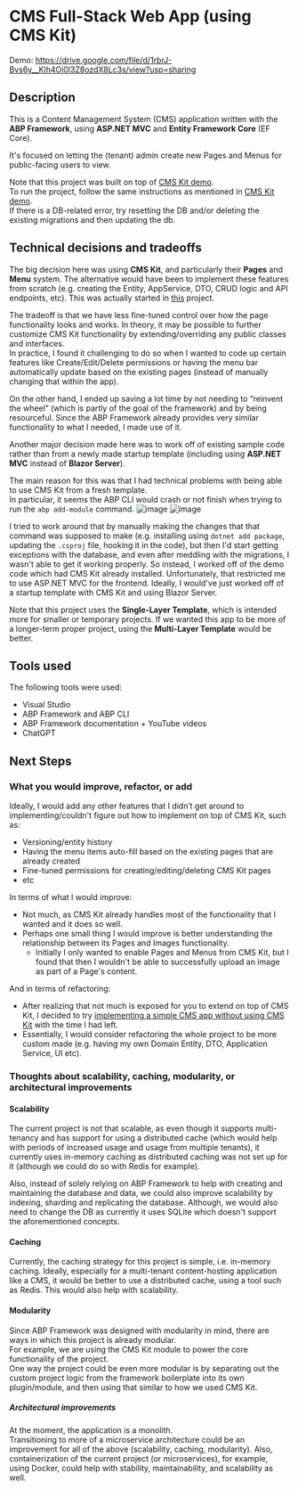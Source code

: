 # CMS Full-Stack Web App (using CMS Kit)

Demo: https://drive.google.com/file/d/1rbrJ-Bvs6y__Klh4Oi0l3Z8ozdX8Lc3s/view?usp=sharing

## Description

This is a Content Management System (CMS) application written with the **ABP Framework**, using **ASP.NET MVC** and **Entity Framework Core** (EF Core).  

It's focused on letting the (tenant) admin create new Pages and Menus for public-facing users to view.

Note that this project was built on top of [CMS Kit demo](https://github.com/abpframework/cms-kit-demo/).   
To run the project, follow the same instructions as mentioned in [CMS Kit demo](https://github.com/abpframework/cms-kit-demo/).    
If there is a DB-related error, try resetting the DB and/or deleting the existing migrations and then updating the db.

## Technical decisions and tradeoffs 

The big decision here was using **CMS Kit**, and particularly their **Pages** and **Menu** system. 
The alternative would have been to implement these features from scratch (e.g. creating the Entity, AppService, DTO, CRUD logic and API endpoints, etc). This was actually started in [this](https://github.com/dcostiuc/CmsPages) project.  
  
The tradeoff is that we have less fine-tuned control over how the page functionality looks and works. In theory, it may be possible to further customize CMS Kit functionality by extending/overriding any public classes and interfaces.  
In practice, I found it challenging to do so when I wanted to code up certain features like Create/Edit/Delete permissions or having the menu bar automatically update based on the existing pages (instead of manually changing that within the app).  

On the other hand, I ended up saving a lot time by not needing to “reinvent the wheel” (which is partly of the goal of the framework) and by being resourceful.
Since the ABP Framework already provides very similar functionality to what I needed, I made use of it.  
  
Another major decision made here was to work off of existing sample code rather than from a newly made startup template (including using **ASP.NET MVC** instead of **Blazor Server**).  
  
The main reason for this was that I had technical problems with being able to use CMS Kit from a fresh template.   
In particular, it seems the ABP CLI would crash or not finish when trying to run the `abp add-module` command.
![image](https://github.com/user-attachments/assets/dbbcba1f-0d02-4abf-b3a0-45b3576eb474)
![image](https://github.com/user-attachments/assets/66c06b3a-b5b9-4c02-b32d-3ec29f81d1ff)

I tried to work around that by manually making the changes that that command was supposed to make (e.g. installing using `dotnet add package`, updating the `.csproj` file, hooking it in the code), but then I'd start getting exceptions with the database, and even after meddling with the migrations, I wasn't able to get it working properly.
So instead, I worked off of the demo code which had CMS Kit already installed. Unfortunately, that restricted me to use ASP.NET MVC for the frontend.
Ideally, I would've just worked off of a startup template with CMS Kit and using Blazor Server. 

Note that this project uses the **Single-Layer Template**, which is intended more for smaller or temporary projects. 
If we wanted this app to be more of a longer-term proper project, using the **Multi-Layer Template** would be better. 

## Tools used

The following tools were used:
- Visual Studio
- ABP Framework and ABP CLI
- ABP Framework documentation + YouTube videos
- ChatGPT

## Next Steps

### What you would improve, refactor, or add 

Ideally, I would add any other features that I didn’t get around to implementing/couldn't figure out how to implement on top of CMS Kit, such as:
- Versioning/entity history
- Having the menu items auto-fill based on the existing pages that are already created
- Fine-tuned permissions for creating/editing/deleting CMS Kit pages
- etc


In terms of what I would improve:
- Not much, as CMS Kit already handles most of the functionality that I wanted and it does so well.
- Perhaps one small thing I would improve is better understanding the relationship between its Pages and Images functionality.  
   - Initially I only wanted to enable Pages and Menus from CMS Kit, but I found that then I wouldn't be able to successfully upload an image as part of a Page's content.


And in terms of refactoring:
- After realizing that not much is exposed for you to extend on top of CMS Kit, I decided to try [implementing a simple CMS app without using CMS Kit](https://github.com/dcostiuc/CmsPages) with the time I had left.
- Essentially, I would consider refactoring the whole project to be more custom made (e.g. having my own Domain Entity, DTO, Application Service, UI etc).

### Thoughts about scalability, caching, modularity, or architectural improvements

#### Scalability
The current project is not that scalable, as even though it supports multi-tenancy and has support for using a distributed cache (which would help with periods of increased usage and usage from multiple tenants), it currently uses in-memory caching as distributed caching was not set up for it (although we could do so with Redis for example).  
  
Also, instead of solely relying on ABP Framework to help with creating and maintaining the database and data, we could also improve scalability by indexing, sharding and replicating the database. Although, we would also need to change the DB as currently it uses SQLite which doesn't support the aforementioned concepts.

#### Caching
Currently, the caching strategy for this project is simple, i.e. in-memory caching.
Ideally, especially for a multi-tenant content-hosting application like a CMS, it would be better to use a distributed cache, using a tool such as Redis. 
This would also help with scalability.

#### Modularity
Since ABP Framework was designed with modularity in mind, there are ways in which this project is already modular.  
For example, we are using the CMS Kit module to power the core functionality of the project.  
One way the project could be even more modular is by separating out the custom project logic from the framework boilerplate into its own plugin/module, and then using that similar to how we used CMS Kit.  

##### Architectural improvements
At the moment, the application is a monolith.   
Transitioning to more of a microservice architecture could be an improvement for all of the above (scalability, caching, modularity). 
Also, containerization of the current project (or microservices), for example, using Docker, could help with stability, maintainability, and scalability as well.

